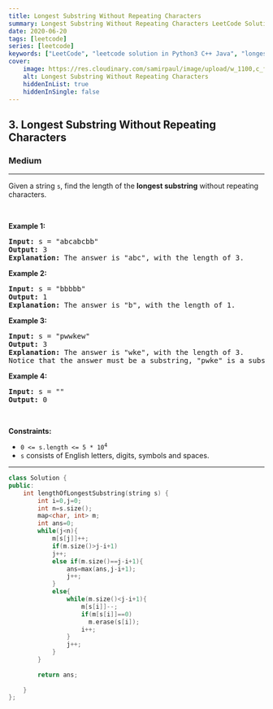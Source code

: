 ```yaml
---
title: Longest Substring Without Repeating Characters
summary: Longest Substring Without Repeating Characters LeetCode Solution Explained
date: 2020-06-20
tags: [leetcode]
series: [leetcode]
keywords: ["LeetCode", "leetcode solution in Python3 C++ Java", "longest-substring-without-repeating-characters LeetCode Solution Explained"]
cover:
    image: https://res.cloudinary.com/samirpaul/image/upload/w_1100,c_fit,co_rgb:FFFFFF,l_text:Arial_75_bold:Longest Substring Without Repeating Characters - Solution Explained/problem-solving.webp
    alt: Longest Substring Without Repeating Characters
    hiddenInList: true
    hiddenInSingle: false
---
```



<h2>3. Longest Substring Without Repeating Characters</h2><h3>Medium</h3><hr><div><p>Given a string <code>s</code>, find the length of the <b>longest substring</b> without repeating characters.</p>

<p>&nbsp;</p>
<p><strong>Example 1:</strong></p>

<pre><strong>Input:</strong> s = "abcabcbb"
<strong>Output:</strong> 3
<strong>Explanation:</strong> The answer is "abc", with the length of 3.
</pre>

<p><strong>Example 2:</strong></p>

<pre><strong>Input:</strong> s = "bbbbb"
<strong>Output:</strong> 1
<strong>Explanation:</strong> The answer is "b", with the length of 1.
</pre>

<p><strong>Example 3:</strong></p>

<pre><strong>Input:</strong> s = "pwwkew"
<strong>Output:</strong> 3
<strong>Explanation:</strong> The answer is "wke", with the length of 3.
Notice that the answer must be a substring, "pwke" is a subsequence and not a substring.
</pre>

<p><strong>Example 4:</strong></p>

<pre><strong>Input:</strong> s = ""
<strong>Output:</strong> 0
</pre>

<p>&nbsp;</p>
<p><strong>Constraints:</strong></p>

<ul>
	<li><code>0 &lt;= s.length &lt;= 5 * 10<sup>4</sup></code></li>
	<li><code>s</code> consists of English letters, digits, symbols and spaces.</li>
</ul>
</div>

---




```cpp
class Solution {
public:
    int lengthOfLongestSubstring(string s) {
        int i=0,j=0;
	    int n=s.size();
	    map<char, int> m;
	    int ans=0;
	    while(j<n){
	        m[s[j]]++;
	        if(m.size()>j-i+1)
	        j++;
	        else if(m.size()==j-i+1){
	            ans=max(ans,j-i+1);
	            j++;
	        }
	        else{
	            while(m.size()<j-i+1){
	                m[s[i]]--;
	                if(m[s[i]]==0)
	                  m.erase(s[i]);
	                i++;
	            }
	            j++;
	        }
	    }
	    
	    return ans;
	    
    }
};
```
